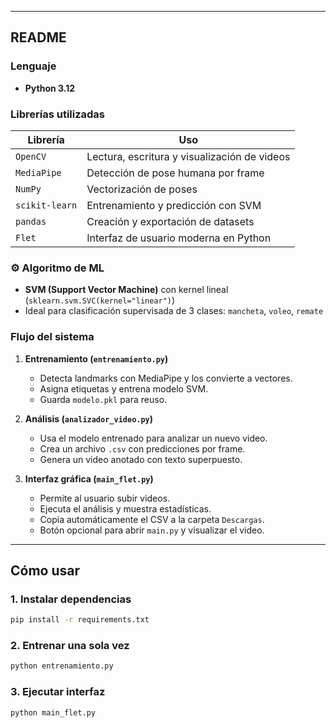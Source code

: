 
---

## README 

### Lenguaje
- **Python 3.12**

### Librerías utilizadas

| Librería         | Uso |
|------------------|-----|
| `OpenCV`         | Lectura, escritura y visualización de videos |
| `MediaPipe`      | Detección de pose humana por frame |
| `NumPy`          | Vectorización de poses |
| `scikit-learn`   | Entrenamiento y predicción con SVM |
| `pandas`         | Creación y exportación de datasets |
| `Flet`           | Interfaz de usuario moderna en Python |

### ⚙️ Algoritmo de ML
- **SVM (Support Vector Machine)** con kernel lineal (`sklearn.svm.SVC(kernel="linear")`)
- Ideal para clasificación supervisada de 3 clases: `mancheta`, `voleo`, `remate`

### Flujo del sistema

1. **Entrenamiento (`entrenamiento.py`)**
   - Detecta landmarks con MediaPipe y los convierte a vectores.
   - Asigna etiquetas y entrena modelo SVM.
   - Guarda `modelo.pkl` para reuso.

2. **Análisis (`analizador_video.py`)**
   - Usa el modelo entrenado para analizar un nuevo video.
   - Crea un archivo `.csv` con predicciones por frame.
   - Genera un video anotado con texto superpuesto.

3. **Interfaz gráfica (`main_flet.py`)**
   - Permite al usuario subir videos.
   - Ejecuta el análisis y muestra estadísticas.
   - Copia automáticamente el CSV a la carpeta `Descargas`.
   - Botón opcional para abrir `main.py` y visualizar el video.

---

## Cómo usar

### 1. Instalar dependencias
```bash
pip install -r requirements.txt
```
### 2. Entrenar una sola vez
```bash
python entrenamiento.py
```
### 3. Ejecutar interfaz
```bash
python main_flet.py
```


